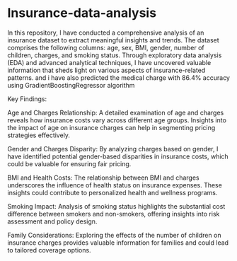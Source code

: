 # Insurance-data-analysis

In this repository, I have conducted a comprehensive analysis of an insurance dataset to extract meaningful insights and trends. The dataset comprises the following columns: age, sex, BMI, gender, number of children, charges, and smoking status. Through exploratory data analysis (EDA) and advanced analytical techniques, I have uncovered valuable information that sheds light on various aspects of insurance-related patterns.
and i have also predicted the medical charge with 86.4% accuracy using GradientBoostingRegressor algorithm 

Key Findings:

Age and Charges Relationship: A detailed examination of age and charges reveals how insurance costs vary across different age groups. Insights into the impact of age on insurance charges can help in segmenting pricing strategies effectively.

Gender and Charges Disparity: By analyzing charges based on gender, I have identified potential gender-based disparities in insurance costs, which could be valuable for ensuring fair pricing.

BMI and Health Costs: The relationship between BMI and charges underscores the influence of health status on insurance expenses. These insights could contribute to personalized health and wellness programs.

Smoking Impact: Analysis of smoking status highlights the substantial cost difference between smokers and non-smokers, offering insights into risk assessment and policy design.

Family Considerations: Exploring the effects of the number of children on insurance charges provides valuable information for families and could lead to tailored coverage options.
